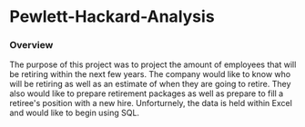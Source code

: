 # Pewlett-Hackard-Analysis

### Overview
The purpose of this project was to project the amount of employees that will be retiring within the next few years. The company would like to know who will be retiring as well as an estimate of when they are going to retire. They also would like to prepare retirement packages as well as prepare to fill a retiree's position with a new hire. Unforturnely, the data is held within Excel and would like to begin using SQL.
